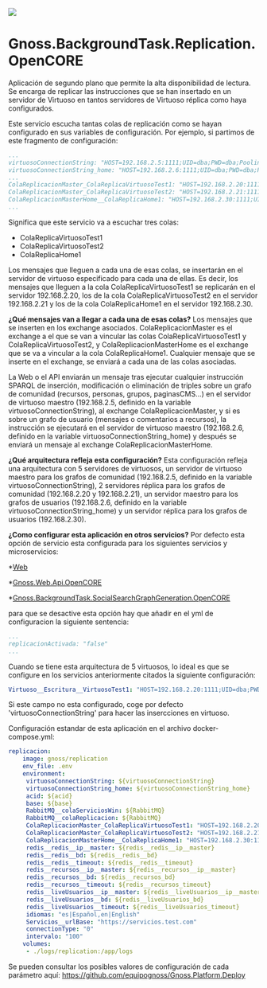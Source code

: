 ![](https://content.gnoss.ws/imagenes/proyectos/personalizacion/7e72bf14-28b9-4beb-82f8-e32a3b49d9d3/cms/logognossazulprincipal.png)

# Gnoss.BackgroundTask.Replication.OpenCORE

Aplicación de segundo plano que permite la alta disponibilidad de lectura. Se encarga de replicar las instrucciones que se han insertado en un servidor de Virtuoso en tantos servidores de Virtuoso réplica como haya configurados.

Este servicio escucha tantas colas de replicación como se hayan configurado en sus variables de configuración. Por ejemplo, si partimos de este fragmento de configuración: 

```yml
...
virtuosoConnectionString: "HOST=192.168.2.5:1111;UID=dba;PWD=dba;Pooling=true;Max Pool Size=10;Connection Lifetime=15000"
virtuosoConnectionString_home: "HOST=192.168.2.6:1111;UID=dba;PWD=dba;Pooling=true;Max Pool Size=10;Connection Lifetime=15000"
...
ColaReplicacionMaster_ColaReplicaVirtuosoTest1: "HOST=192.168.2.20:1111;UID=dba;PWD=dba;Pooling=true;Max Pool Size=10;Connection Lifetime=15000"
ColaReplicacionMaster_ColaReplicaVirtuosoTest2: "HOST=192.168.2.21:1111;UID=dba;PWD=dba;Pooling=true;Max Pool Size=10;Connection Lifetime=15000"
ColaReplicacionMasterHome__ColaReplicaHome1: "HOST=192.168.2.30:1111;UID=dba;PWD=dba;Pooling=true;Max Pool Size=10;Connection Lifetime=15000"
...
```

Significa que este servicio va a escuchar tres colas: 
* ColaReplicaVirtuosoTest1
* ColaReplicaVirtuosoTest2
* ColaReplicaHome1

Los mensajes que lleguen a cada una de esas colas, se insertarán en el servidor de virtuoso especificado para cada una de ellas. Es decir, los mensajes que lleguen a la cola ColaReplicaVirtuosoTest1 se replicarán en el servidor 192.168.2.20, los de la cola ColaReplicaVirtuosoTest2 en el servidor 192.168.2.21 y los de la cola ColaReplicaHome1 en el servidor 192.168.2.30. 

**¿Qué mensajes van a llegar a cada una de esas colas?** Los mensajes que se inserten en los exchange asociados. ColaReplicacionMaster es el exchange a el que se van a vincular las colas ColaReplicaVirtuosoTest1 y ColaReplicaVirtuosoTest2, y ColaReplicacionMasterHome es el exchange que se va a vincular a la cola ColaReplicaHome1. Cualquier mensaje que se inserte en el exchange, se enviará a cada una de las colas asociadas. 

La Web o el API enviarán un mensaje tras ejecutar cualquier instrucción SPARQL de inserción, modificación o eliminación de triples sobre un grafo de comunidad (recursos, personas, grupos, paginasCMS...) en el servidor de virtuoso maestro (192.168.2.5, definido en la variable virtuosoConnectionString), al exchange ColaReplicacionMaster, y si es sobre un grafo de usuario (mensajes o comentarios a recursos), la instrucción se ejecutará en el servidor de virtuoso maestro (192.168.2.6, definido en la variable virtuosoConnectionString_home) y después se enviará un mensaje al exchange ColaReplicacionMasterHome. 

**¿Qué arquitectura refleja esta configuración?** Esta configuración refleja una arquitectura con 5 servidores de virtuosos, un servidor de virtuoso maestro para los grafos de comunidad (192.168.2.5, definido en la variable virtuosoConnectionString), 2 servidores réplica para los grafos de comunidad (192.168.2.20 y 192.168.2.21), un servidor maestro para los grafos de usuarios (192.168.2.6, definido en la variable virtuosoConnectionString_home) y un servidor réplica para los grafos de usuarios (192.168.2.30). 

**¿Como configurar esta aplicación en otros servicios?** Por defecto esta opción de servicio esta configurada para los siguientes servicios y microservicios:

*[Web](https://github.com/equipognoss/Gnoss.Web.OpenCORE)

*[Gnoss.Web.Api.OpenCORE](https://github.com/equipognoss/Gnoss.Web.Api.OpenCORE)

*[Gnoss.BackgroundTask.SocialSearchGraphGeneration.OpenCORE](https://github.com/equipognoss/Gnoss.BackgroundTask.SocialSearchGraphGeneration.OpenCORE)

para que se desactive esta opción hay que añadir en el yml de configuracion la siguiente sentencia:

```yml
...
replicacionActivada: "false"
...
```
Cuando se tiene esta arquitectura de 5 virtuosos, lo ideal es que se configure en los servicios anteriormente citados la siguiente configuración:
```yml
Virtuoso__Escritura__VirtuosoTest1: "HOST=192.168.2.20:1111;UID=dba;PWD=dba;Pooling=true;Max Pool Size=10;Connection Lifetime=15000"
```
Si este campo no esta configurado, coge por defecto 'virtuosoConnectionString' para hacer las insercciones en virtuoso.



Configuración estandar de esta aplicación en el archivo docker-compose.yml: 

```yml
replicacion:
    image: gnoss/replication
    env_file: .env
    environment:
     virtuosoConnectionString: ${virtuosoConnectionString}
     virtuosoConnectionString_home: ${virtuosoConnectionString_home}
     acid: ${acid}
     base: ${base}
     RabbitMQ__colaServiciosWin: ${RabbitMQ}
     RabbitMQ__colaReplicacion: ${RabbitMQ}
     ColaReplicacionMaster_ColaReplicaVirtuosoTest1: "HOST=192.168.2.20:1111;UID=dba;PWD=dba;Pooling=true;Max Pool Size=10;Connection Lifetime=15000"
     ColaReplicacionMaster_ColaReplicaVirtuosoTest2: "HOST=192.168.2.21:1111;UID=dba;PWD=dba;Pooling=true;Max Pool Size=10;Connection Lifetime=15000"
     ColaReplicacionMasterHome__ColaReplicaHome1: "HOST=192.168.2.30:1111;UID=dba;PWD=dba;Pooling=true;Max Pool Size=10;Connection Lifetime=15000"
     redis__redis__ip__master: ${redis__redis__ip__master}
     redis__redis__bd: ${redis__redis__bd}
     redis__redis__timeout: ${redis__redis__timeout}
     redis__recursos__ip__master: ${redis__recursos__ip__master}
     redis__recursos__bd: ${redis__recursos_bd}
     redis__recursos__timeout: ${redis__recursos_timeout}
     redis__liveUsuarios__ip__master: ${redis__liveUsuarios__ip__master}
     redis__liveUsuarios__bd: ${redis__liveUsuarios_bd}
     redis__liveUsuarios__timeout: ${redis__liveUsuarios_timeout}
     idiomas: "es|Español,en|English"
     Servicios__urlBase: "https://servicios.test.com"
     connectionType: "0"
     intervalo: "100"
    volumes:
     - ./logs/replication:/app/logs
```

Se pueden consultar los posibles valores de configuración de cada parámetro aquí: https://github.com/equipognoss/Gnoss.Platform.Deploy
